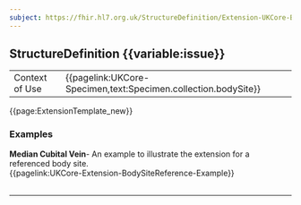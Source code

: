 ```yaml
---
subject: https://fhir.hl7.org.uk/StructureDefinition/Extension-UKCore-BodySiteReference
---
```

## StructureDefinition {{variable:issue}}

<table id="addToTranspose">
<tr><td>Context of Use</td>
<td>{{pagelink:UKCore-Specimen,text:Specimen.collection.bodySite}}</td>
</tr>
</table>

{{page:ExtensionTemplate_new}}

<div id="Examples" class="tabcontent">
  <h3>Examples</h3>
  <b>Median Cubital Vein</b>- An example to illustrate the extension for a referenced body site.<br>
  {{pagelink:UKCore-Extension-BodySiteReference-Example}}
  <br><br>
</div>

---
